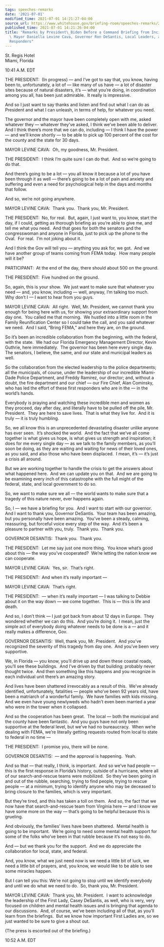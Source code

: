 ```yaml
---
tags: speeches-remarks
date: '2021-07-01'
modified_time: 2021-07-01 14:21:27-04:00
source_url: https://www.whitehouse.gov/briefing-room/speeches-remarks/2021/07/01/remarks-by-president-biden-before-a-command-briefing-from-incident-commander-mayor-daniella-levine-cava-governor-ron-desantis-local-leaders-and-first-responders/
published_time: 2021-07-01 14:21:26-04:00
title: "Remarks by President\_Biden Before a Command Briefing from Incident Commander\
  \ Mayor Daniella Levine Cava, Governor Ron DeSantis, Local Leaders, and First\_\
  Responders"
---
```

 
St. Regis Hotel  
Miami, Florida  

10:41 A.M. EDT  
  
THE PRESIDENT:  (In progress) — and I’ve got to say that, you know,
having been to, unfortunately, a lot of — like many of us have — a lot
of disaster sites because of natural disasters, it’s — what you’re
doing, in coordination among you all, has been just admirable.  It
really is impressive.  
  
And so I just want to say thanks and listen and find out what I can do
as President and what I can unleash, in terms of help, for whatever you
need.  
  
The governor and the mayor have been completely open with me, asked
whatever they — whatever they’ve asked, I think we’ve been able to
deliver.  And I think there’s more that we can do, including — I think I
have the power — and we’ll know shortly — to be able to pick up 100
percent of the cost for the county and the state for 30 days.  
  
MAYOR LEVINE CAVA:  Oh, my goodness, Mr. President.  
  
THE PRESIDENT:  I think I’m quite sure I can do that.  And so we’re
going to do that.   
  
And there’s going to be a lot — you all know it because a lot of you
have been through it as well — there’s going to be a lot of pain and
anxiety and suffering and even a need for psychological help in the days
and months that follow.  
  
And so, we’re not going anywhere.  
  
MAYOR LEVINE CAVA:  Thank you.  Thank you, Mr. President.  
  
THE PRESIDENT:  No, for real.  But, again, I just want to, you know,
start the day, if I could, getting as thorough briefing as you’re able
to give me, and tell me what you need.  And that goes for both the
senators and the congresswoman and anyone in Florida, just to pick up
the phone to the Oval.  For real.  I’m not joking about it.   
  
And I think the Gov will tell you — anything you ask for, we got.  And
we have another group of teams coming from FEMA today.  How many people
will it be?  
  
PARTICIPANT:  At the end of the day, there should about 500 on the
ground.  
  
THE PRESIDENT:  Five hundred on the ground.  
  
So, again, this is your show.  We just want to make sure that whatever
you need — and, you know, including — well, anyway, I’m talking too
much.  Why don’t I — I want to hear from you guys.  
  
MAYOR LEVINE CAVA:  All right.  Well, Mr. President, we cannot thank you
enough for being here with us, for showing your extraordinary support
from day one.  You called me that morning.  We hustled into a little
room in the Family Reunification Center so I could take the call, and
you said whatever we need.  And I said, “Bring FEMA,” and here they are,
on the ground.  
  
So it’s been an incredible collaboration from the beginning, with the
federal, with the state.  We had our Florida Emergency Management
Director, Kevin Guthrie, here immediately.  The governor has been here
every single day.  The senators, I believe, the same, and our state and
municipal leaders as well.  
  
So the collaboration from the elected leadership to the police
departments; all the municipals, of course, under the leadership of our
incredible Miami-Dade Police Department, and Freddy Ramirez, our
director; and, without a doubt, the fire department and our chief — our
Fire Chief, Alan Cominsky, who has led the effort of these first
responders who are in the — in the world’s hands.    
  
Everybody is praying and watching these incredible men and women as they
proceed, day after day, and literally have to be pulled off the pile,
Mr. President.  They are here to save lives.  That is what they live
for.  And it is truly — it is truly humbling.  
  
So, we all know this is an unprecedented devastating disaster unlike
anyone has ever seen.  It’s shocked the world.  And the fact that we’ve
all come together is what gives us hope, is what gives us strength and
inspiration; it does for me every single day — as we talk to the family
members, as you’ll soon be doing, as they are waiting and waiting for
news of their loved ones, as you said, and also those who have been
displaced.  I mean, it’s — it’s just a crisis all around.  
  
But we are working together to handle the crisis to get the answers
about what happened here.  And we can update you on that.  And we are
going to be examining every inch of this catastrophe with the full might
of the federal, state, and local government to do so.  
  
So, we want to make sure we all — the world wants to make sure that a
tragedy of this nature never, ever happens again.  
  
So, I — we have a briefing for you.  And I want to start with our
governor.  And I want to thank you, Governor DeSantis.  Your team has
been amazing, but you personally have been amazing.  You’ve been a
steady, calming, reassuring, but forceful voice every step of the way. 
And it’s been a pleasure to partner with you, truly.  Thank you.  Thank
you.  
  
GOVERNOR DESANTIS:  Thank you.  Thank you.  
  
THE PRESIDENT:  Let me say just one more thing.  You know what’s good
about this — the way you’ve cooperated?  We’re letting the nation know
we can cooperate.   
  
MAYOR LEVINE CAVA:  Yes, sir.  That’s right.   
  
THE PRESIDENT:  And when it’s really important —  
  
MAYOR LEVINE CAVA:  That’s right.   
  
THE PRESIDENT:  — when it’s really important — I was talking to Debbie
about it on the way down — we come together.  This is — this is life and
death.   
  
And so, I don’t think — I just got back from about 12 days in Europe. 
They wondered whether we can do this.  And you’re doing it.  I mean,
just the simple act of everybody doing whatever needs to be done is a —
and it really makes a difference, Gov.   
  
GOVERNOR DESANTIS:  Well, thank you, Mr. President.  And you’ve
recognized the severity of this tragedy from day one.  And you’ve been
very supportive.   
  
We, in Florida — you know, you’ll drive up and down these coastal roads,
you’ll see these buildings.  And I’ve driven by that building; probably
never thought twice.  And then something like this happens and you
recognize in each individual unit there’s an amazing story.   
  
And lives have been shattered irrevocably as a result of this.  We’ve
already identified, unfortunately, fatalities — people who’ve been 92
years old, have been a matriarch of a wonderful family.  We have
families with kids missing.  And we even have young newlyweds who hadn’t
even been married a year who were in the tower when it collapsed.  
  
And so the cooperation has been great.  The local — both the municipal
and the county have been fantastic.  And you guys have not only been
supportive at the federal level, but we’ve had no bureaucracy.  When
we’re dealing with FEMA, we’re literally getting requests routed from
local to state to federal in no time —  
  
THE PRESIDENT:  I promise you, there will be none.  
  
GOVERNOR DESANTIS:  — and the approval is happening.  Yeah.  
  
And so that — that really, I think, is important.  And so we’ve had
people — this is the first response in Florida’s history, outside of a
hurricane, where all of our search-and-rescue teams were mobilized.  So
they’ve been going in and out of the rubble, searching, trying to find
people, trying to rescue people — at a minimum, trying to identify
anyone who may be deceased to bring closure to the families, which is
very important.   
  
But they’re tired, and this has taken a toll on them.  And so, the fact
that we now have that search-and-rescue team from Virginia here — and I
know we have some more on the way — that’s going to be helpful because
this is grueling.   
  
And obviously, the families’ lives have been shattered.  Mental health
is going to be important.  We’re going to need some mental health
support for some of the folks who’ve been in that rubble because it’s
not easy to do.   
  
And — but we thank you for the support.  And we do appreciate the
collaboration for local, state, and federal.   
  
And, you know, what we just need now is we need a little bit of luck, we
need a little bit of prayers, and, you know, we would like to be able to
see some miracles happen.   
  
But I can tell you this: We’re not going to stop until we identify
everybody and until we do what we need to do.  So, thank you, Mr.
President.  
  
MAYOR LEVINE CAVA:  Thank you, Mr. President.  I want to acknowledge the
leadership of the First Lady, Casey DeSantis, as well, who is very, very
focused on children and mental health issues and is bringing that agenda
to our discussions.  And, of course, we’ve been including all of that,
as you’ll learn from the briefings.  But we know how important First
Ladies are, so we just wanted to be sure to give a shout out.  
  
(The press is escorted out of the briefing.)  
  
10:52 A.M. EDT
